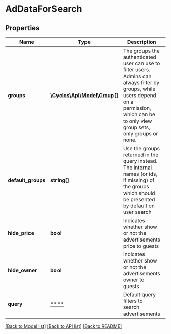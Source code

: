 # AdDataForSearch

## Properties
Name | Type | Description | Notes
------------ | ------------- | ------------- | -------------
**groups** | [**\Cyclos\Api\Model\Group[]**](Group.md) | The groups the authenticated user can use to filter users. Admins can always filter by groups, while users depend on a permission, which can be to only view group sets, only groups or none. | [optional] 
**default_groups** | **string[]** | Use the groups returned in the query instead.   The internal names (or ids, if missing) of the groups which should be presented by default on user search | [optional] 
**hide_price** | **bool** | Indicates whether show or not the advertisements price to guests | [optional] 
**hide_owner** | **bool** | Indicates whether show or not the advertisements owner to guests | [optional] 
**query** | [****](.md) | Default query filters to search advertisements | [optional] 

[[Back to Model list]](../../README.md#documentation-for-models) [[Back to API list]](../../README.md#documentation-for-api-endpoints) [[Back to README]](../../README.md)

